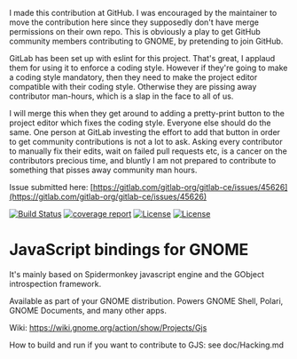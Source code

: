 I made this contribution at GitHub.  I was encouraged by the maintainer to move the contribution here since they supposedly don't have merge permissions on their own repo.  This is obviously a play to get GitHub community members contributing to GNOME, by pretending to join GitHub.

GitLab has been set up with eslint for this project.  That's great, I applaud them for using it to enforce a coding style.  However if they're going to make a coding style mandatory, then they need to make the project editor compatible with their coding style.  Otherwise they are pissing away contributor man-hours, which is a slap in the face to all of us.

I will merge this when they get around to adding a pretty-print button to the project editor which fixes the coding style.  Everyone else should do the same.  One person at GitLab investing the effort to add that button in order to get community contributions is not a lot to ask.  Asking every contributor to manually fix their edits, wait on failed pull requests etc, is a cancer on the contributors precious time, and bluntly I am not prepared to contribute to something that pisses away community man hours.

Issue submitted here: [https://gitlab.com/gitlab-org/gitlab-ce/issues/45626](https://gitlab.com/gitlab-org/gitlab-ce/issues/45626)

[![Build Status](https://gitlab.gnome.org/GNOME/gjs/badges/master/build.svg)](https://gitlab.gnome.org/GNOME/gjs/pipelines)
[![coverage report](https://gitlab.gnome.org/GNOME/gjs/badges/master/coverage.svg)](https://gnome.pages.gitlab.gnome.org/gjs/)
[![License](https://img.shields.io/badge/License-LGPL%20v2%2B-blue.svg)](https://gitlab.gnome.org/GNOME/gjs/blob/master/COPYING)
[![License](https://img.shields.io/badge/License-MIT-blue.svg)](https://gitlab.gnome.org/GNOME/gjs/blob/master/COPYING)

JavaScript bindings for GNOME
=============================

It's mainly based on Spidermonkey javascript engine and the GObject introspection framework.

Available as part of your GNOME distribution. Powers GNOME Shell, Polari,
GNOME Documents, and many other apps.

Wiki: https://wiki.gnome.org/action/show/Projects/Gjs

How to build and run if you want to contribute to GJS: see doc/Hacking.md
